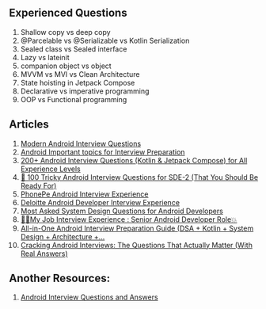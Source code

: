 ## Experienced Questions

1. Shallow copy vs deep copy
2. @Parcelable vs @Serializable vs Kotlin Serialization
3. Sealed class vs Sealed interface
4. Lazy vs lateinit
5. companion object vs object
6. MVVM vs MVI vs Clean Architecture
7. State hoisting in Jetpack Compose
8. Declarative vs imperative programming
9. OOP vs Functional programming

## Articles

1. [Modern Android Interview Questions](https://medium.com/proandroiddev/modern-android-interview-questions-f2b9889102ee)
2. [Android Important topics for Interview Preparation](https://medium.com/@himv1998/android-important-topics-for-interview-preparation-a26d142a1b21)
3. [200+ Android Interview Questions (Kotlin & Jetpack Compose) for All Experience Levels](https://medium.com/@ashfaque-khokhar/200-android-interview-questions-kotlin-jetpack-compose-for-all-experience-levels-aea50d93b2b7)
4. [🧠 100 Tricky Android Interview Questions for SDE-2 (That You Should Be Ready For)](https://medium.com/@iam_azhar/100-tricky-android-interview-questions-for-sde-2-that-you-should-be-ready-for-464aa76f4df0)
5. [PhonePe Android Interview Experience](https://medium.com/@avula.koti.realpage/phonepe-android-interview-experience-15944d2f72aa)
6. [Deloitte Android Developer Interview Experience](https://blog.stackademic.com/deloitte-android-developer-interview-experience-f0821ce11dab)
7. [Most Asked System Design Questions for Android Developers](https://medium.com/@YodgorbekKomilo/most-asked-system-design-questions-for-android-developers-dac6be53d311)
8. [🌊🔝My Job Interview Experience : Senior Android Developer Role💥](https://freedium.cfd/https://medium.com/@niranjanky14/my-job-interview-experience-senior-android-developer-role-a1026a2daeb4)
9. [All-in-One Android Interview Preparation Guide (DSA + Kotlin + System Design + Architecture +…](https://freedium.cfd/https://blog.stackademic.com/all-in-one-android-interview-preparation-guide-dsa-kotlin-system-design-architecture-f9102719b172)
10. [Cracking Android Interviews: The Questions That Actually Matter (With Real Answers)](https://freedium.cfd/https://abhinay212.medium.com/cracking-android-interviews-the-questions-that-actually-matter-with-real-answers-9a29a66cd878)

## Another Resources:

1. [Android Interview Questions and Answers](https://github.com/amitshekhariitbhu/android-interview-questions)